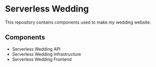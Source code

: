 # Serverless Wedding

This repository contains components used to make my wedding website.

## Components
- Serverless Wedding API
- Serverless Wedding Infrastructure
- Serverless Wedding Frontend


